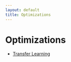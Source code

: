 ```yaml
---
layout: default
title: Optimizations
---
```


# Optimizations

- [Transfer Learning](optimizations/transfer_learning.md)